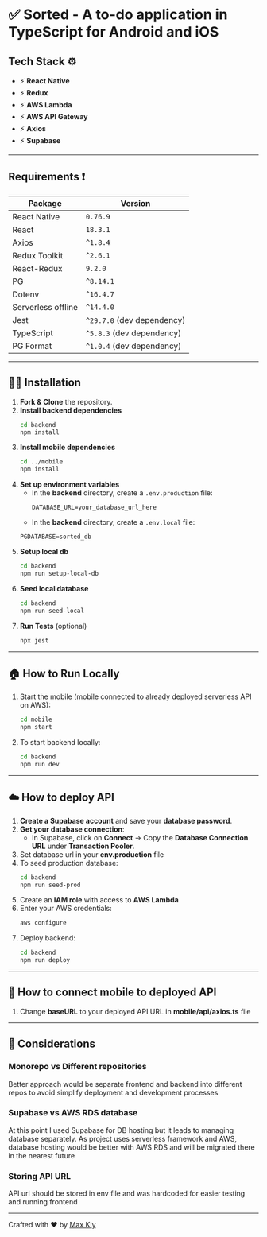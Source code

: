 # ✅ Sorted - A to-do application in TypeScript for Android and iOS

## Tech Stack ⚙️

- ⚡ **React Native**
- ⚡ **Redux**
- ⚡ **AWS Lambda**
- ⚡ **AWS API Gateway**
- ⚡ **Axios**
- ⚡ **Supabase**

---

## Requirements ❗️

| Package | Version |
|---------|---------|
| React Native | `0.76.9` |
| React | `18.3.1` |
| Axios | `^1.8.4` |
| Redux Toolkit | `^2.6.1` |
| React-Redux | `9.2.0` |
| PG | `^8.14.1` |
| Dotenv | `^16.4.7` |
| Serverless offline | `^14.4.0` |
| Jest | `^29.7.0` (dev dependency) |
| TypeScript | `^5.8.3` (dev dependency) |
| PG Format | `^1.0.4` (dev dependency) |

---

## 🧑‍💻 Installation

1. **Fork & Clone** the repository.
2. **Install backend dependencies**  
   ```sh
   cd backend
   npm install
   ```
3. **Install mobile dependencies**  
   ```sh
   cd ../mobile
   npm install
   ```
4. **Set up environment variables**  
   - In the **backend** directory, create a `.env.production` file:  
     ```env
     DATABASE_URL=your_database_url_here
     ```
    - In the **backend** directory, create a `.env.local` file:  
     ```env
     PGDATABASE=sorted_db
     ```
5. **Setup local db**  
   ```sh
   cd backend
   npm run setup-local-db
   ```
6. **Seed local database**  
   ```sh
   cd backend
   npm run seed-local
   ```
7. **Run Tests** (optional)  
   ```sh
   npx jest
   ```

---

## 🏠 How to Run Locally

1. Start the mobile (mobile connected to already deployed serverless API on AWS):  
   ```sh
   cd mobile
   npm start
   ```
2. To start backend locally:  
   ```sh
   cd backend
   npm run dev
   ```

---

## ☁️ How to deploy API

1. **Create a Supabase account** and save your **database password**.
2. **Get your database connection**:  
   - In Supabase, click on **Connect** → Copy the **Database Connection URL** under **Transaction Pooler**.
3. Set database url in your **env.production** file
4. To seed production database:  
   ```sh
   cd backend
   npm run seed-prod
   ```
5. Create an **IAM role** with access to **AWS Lambda**
6. Enter your AWS credentials:  
   ```sh
   aws configure
   ```
7. Deploy backend:  
   ```sh
   cd backend
   npm run deploy
   ```

---

## 🔌 How to connect mobile to deployed API

1. Change **baseURL** to your deployed API URL in **mobile/api/axios.ts** file

---

## 💭 Considerations

### Monorepo vs Different repositories
Better approach would be separate frontend and backend into different repos to avoid simplify deployment and development processes

### Supabase vs AWS RDS database
At this point I used Supabase for DB hosting but it leads to managing database separately. As project uses serverless framework and AWS, database hosting would be better with AWS RDS and will be migrated there in the nearest future

### Storing API URL
API url should be stored in env file and was hardcoded for easier testing and running frontend

---

Crafted with ❤️ by [Max Kly](https://github.com/max-kly)
